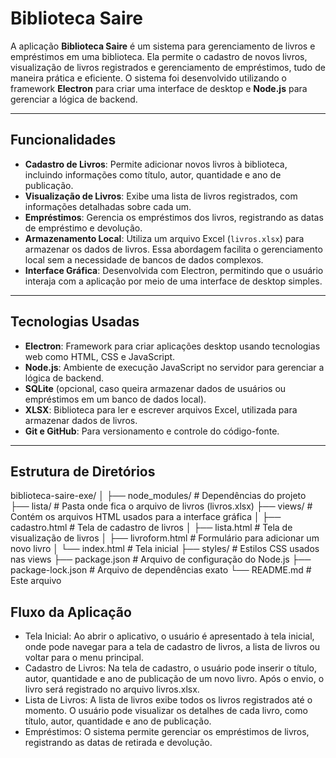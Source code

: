 # Biblioteca Saire

A aplicação **Biblioteca Saire** é um sistema para gerenciamento de livros e empréstimos em uma biblioteca. Ela permite o cadastro de novos livros, visualização de livros registrados e gerenciamento de empréstimos, tudo de maneira prática e eficiente. O sistema foi desenvolvido utilizando o framework **Electron** para criar uma interface de desktop e **Node.js** para gerenciar a lógica de backend.

---

## Funcionalidades

- **Cadastro de Livros**: Permite adicionar novos livros à biblioteca, incluindo informações como título, autor, quantidade e ano de publicação.
- **Visualização de Livros**: Exibe uma lista de livros registrados, com informações detalhadas sobre cada um.
- **Empréstimos**: Gerencia os empréstimos dos livros, registrando as datas de empréstimo e devolução.
- **Armazenamento Local**: Utiliza um arquivo Excel (`livros.xlsx`) para armazenar os dados de livros. Essa abordagem facilita o gerenciamento local sem a necessidade de bancos de dados complexos.
- **Interface Gráfica**: Desenvolvida com Electron, permitindo que o usuário interaja com a aplicação por meio de uma interface de desktop simples.

---

## Tecnologias Usadas

- **Electron**: Framework para criar aplicações desktop usando tecnologias web como HTML, CSS e JavaScript.
- **Node.js**: Ambiente de execução JavaScript no servidor para gerenciar a lógica de backend.
- **SQLite** (opcional, caso queira armazenar dados de usuários ou empréstimos em um banco de dados local).
- **XLSX**: Biblioteca para ler e escrever arquivos Excel, utilizada para armazenar dados de livros.
- **Git e GitHub**: Para versionamento e controle do código-fonte.

---

## Estrutura de Diretórios ##

biblioteca-saire-exe/
│
├── node_modules/                # Dependências do projeto
├── lista/                        # Pasta onde fica o arquivo de livros (livros.xlsx)
├── views/                        # Contém os arquivos HTML usados para a interface gráfica
│   ├── cadastro.html             # Tela de cadastro de livros
│   ├── lista.html                # Tela de visualização de livros
│   ├── livroform.html            # Formulário para adicionar um novo livro
│   └── index.html                # Tela inicial
├── styles/                       # Estilos CSS usados nas views
├── package.json                  # Arquivo de configuração do Node.js
├── package-lock.json             # Arquivo de dependências exato
└── README.md                     # Este arquivo

## Fluxo da Aplicação ##
- Tela Inicial: Ao abrir o aplicativo, o usuário é apresentado à tela inicial, onde pode navegar para a tela de cadastro de livros, a lista de livros ou voltar para o menu principal.
- Cadastro de Livros: Na tela de cadastro, o usuário pode inserir o título, autor, quantidade e ano de publicação de um novo livro. Após o envio, o livro será registrado no arquivo livros.xlsx.
- Lista de Livros: A lista de livros exibe todos os livros registrados até o momento. O usuário pode visualizar os detalhes de cada livro, como título, autor, quantidade e ano de publicação.
- Empréstimos: O sistema permite gerenciar os empréstimos de livros, registrando as datas de retirada e devolução.
